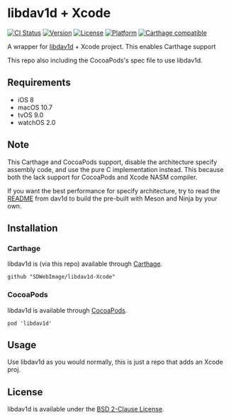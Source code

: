 # libdav1d + Xcode

[![CI Status](http://img.shields.io/travis/SDWebImage/libdav1d-Xcode.svg?style=flat)](https://travis-ci.org/SDWebImage/libdav1d-Xcode)
[![Version](https://img.shields.io/cocoapods/v/libdav1d.svg?style=flat)](http://cocoapods.org/pods/libdav1d)
[![License](https://img.shields.io/cocoapods/l/libdav1d.svg?style=flat)](http://cocoapods.org/pods/libdav1d)
[![Platform](https://img.shields.io/cocoapods/p/libdav1d.svg?style=flat)](http://cocoapods.org/pods/libdav1d)
[![Carthage compatible](https://img.shields.io/badge/Carthage-compatible-4BC51D.svg?style=flat)](https://github.com/SDWebImage/libdav1d-Xcode)

A wrapper for [libdav1d](https://github.com/videolan/dav1d) + Xcode project.
This enables Carthage support

This repo also including the CocoaPods's spec file to use libdav1d.

## Requirements

+ iOS 8
+ macOS 10.7
+ tvOS 9.0
+ watchOS 2.0

## Note

This Carthage and CocoaPods support, disable the architecture specify assembly code, and use the pure C implementation instead. This because both the lack support for CocoaPods and Xcode NASM compiler.

If you want the best performance for specify architecture, try to read the [README](https://github.com/videolan/dav1d/blob/master/README.md) from dav1d to build the pre-built with Meson and Ninja by your own.

## Installation

### Carthage

libdav1d is (via this repo) available through [Carthage](https://github.com/Carthage/Carthage).

```
github "SDWebImage/libdav1d-Xcode"
```

### CocoaPods

libdav1d is available through [CocoaPods](https://github.com/CocoaPods/CocoaPods).

```
pod 'libdav1d'
```

## Usage

Use libdav1d as you would normally, this is just a repo that adds an Xcode proj.

## License

libdav1d is available under the [BSD 2-Clause License](https://github.com/videolan/dav1d/blob/master/COPYING).


